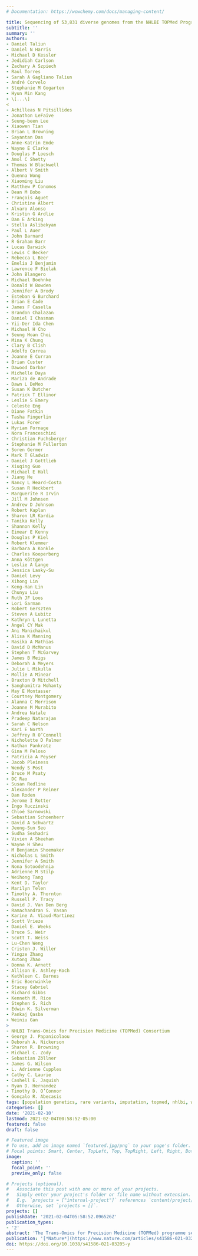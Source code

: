 ```yaml
---
# Documentation: https://wowchemy.com/docs/managing-content/

title: Sequencing of 53,831 diverse genomes from the NHLBI TOPMed Program
subtitle: ''
summary: ''
authors:
- Daniel Taliun
- Daniel N Harris
- Michael D Kessler
- Jedidiah Carlson
- Zachary A Szpiech
- Raul Torres
- Sarah A Gagliano Taliun
- André Corvelo
- Stephanie M Gogarten
- Hyun Min Kang
- \[...\]
<
- Achilleas N Pitsillides
- Jonathon LeFaive
- Seung-been Lee
- Xiaowen Tian
- Brian L Browning
- Sayantan Das
- Anne-Katrin Emde
- Wayne E Clarke
- Douglas P Loesch
- Amol C Shetty
- Thomas W Blackwell
- Albert V Smith
- Quenna Wong
- Xiaoming Liu
- Matthew P Conomos
- Dean M Bobo
- François Aguet
- Christine Albert
- Alvaro Alonso
- Kristin G Ardlie
- Dan E Arking
- Stella Aslibekyan
- Paul L Auer
- John Barnard
- R Graham Barr
- Lucas Barwick
- Lewis C Becker
- Rebecca L Beer
- Emelia J Benjamin
- Lawrence F Bielak
- John Blangero
- Michael Boehnke
- Donald W Bowden
- Jennifer A Brody
- Esteban G Burchard
- Brian E Cade
- James F Casella
- Brandon Chalazan
- Daniel I Chasman
- Yii-Der Ida Chen
- Michael H Cho
- Seung Hoan Choi
- Mina K Chung
- Clary B Clish
- Adolfo Correa
- Joanne E Curran
- Brian Custer
- Dawood Darbar
- Michelle Daya
- Mariza de Andrade
- Dawn L DeMeo
- Susan K Dutcher
- Patrick T Ellinor
- Leslie S Emery
- Celeste Eng
- Diane Fatkin
- Tasha Fingerlin
- Lukas Forer
- Myriam Fornage
- Nora Franceschini
- Christian Fuchsberger
- Stephanie M Fullerton
- Soren Germer
- Mark T Gladwin
- Daniel J Gottlieb
- Xiuqing Guo
- Michael E Hall
- Jiang He
- Nancy L Heard-Costa
- Susan R Heckbert
- Marguerite R Irvin
- Jill M Johnsen
- Andrew D Johnson
- Robert Kaplan
- Sharon LR Kardia
- Tanika Kelly
- Shannon Kelly
- Eimear E Kenny
- Douglas P Kiel
- Robert Klemmer
- Barbara A Konkle
- Charles Kooperberg
- Anna Köttgen
- Leslie A Lange
- Jessica Lasky-Su
- Daniel Levy
- Xihong Lin
- Keng-Han Lin
- Chunyu Liu
- Ruth JF Loos
- Lori Garman
- Robert Gerszten
- Steven A Lubitz
- Kathryn L Lunetta
- Angel CY Mak
- Ani Manichaikul
- Alisa K Manning
- Rasika A Mathias
- David D McManus
- Stephen T McGarvey
- James B Meigs
- Deborah A Meyers
- Julie L Mikulla
- Mollie A Minear
- Braxton D Mitchell
- Sanghamitra Mohanty
- May E Montasser
- Courtney Montgomery
- Alanna C Morrison
- Joanne M Murabito
- Andrea Natale
- Pradeep Natarajan
- Sarah C Nelson
- Kari E North
- Jeffrey R O’Connell
- Nicholette D Palmer
- Nathan Pankratz
- Gina M Peloso
- Patricia A Peyser
- Jacob Pleiness
- Wendy S Post
- Bruce M Psaty
- DC Rao
- Susan Redline
- Alexander P Reiner
- Dan Roden
- Jerome I Rotter
- Ingo Ruczinski
- Chloé Sarnowski
- Sebastian Schoenherr
- David A Schwartz
- Jeong-Sun Seo
- Sudha Seshadri
- Vivien A Sheehan
- Wayne H Sheu
- M Benjamin Shoemaker
- Nicholas L Smith
- Jennifer A Smith
- Nona Sotoodehnia
- Adrienne M Stilp
- Weihong Tang
- Kent D. Taylor
- Marilyn Telen
- Timothy A. Thornton
- Russell P. Tracy
- David J. Van Den Berg
- Ramachandran S. Vasan
- Karine A. Viaud-Martinez
- Scott Vrieze
- Daniel E. Weeks
- Bruce S. Weir
- Scott T. Weiss
- Lu-Chen Weng
- Cristen J. Willer
- Yingze Zhang
- Xutong Zhao
- Donna K. Arnett
- Allison E. Ashley-Koch
- Kathleen C. Barnes
- Eric Boerwinkle
- Stacey Gabriel
- Richard Gibbs
- Kenneth M. Rice
- Stephen S. Rich
- Edwin K. Silverman
- Pankaj Qasba
- Weiniu Gan
>
- NHLBI Trans-Omics for Precision Medicine (TOPMed) Consortium
- George J. Papanicolaou
- Deborah A. Nickerson
- Sharon R. Browning
- Michael C. Zody
- Sebastian Zöllner
- James G. Wilson
- L. Adrienne Cupples
- Cathy C. Laurie
- Cashell E. Jaquish
- Ryan D. Hernandez
- Timothy D. O’Connor
- Gonçalo R. Abecasis
tags: [population genetics, rare variants, imputation, topmed, nhlbi, whole genome sequencing]
categories: []
date: '2021-02-10'
lastmod: 2021-02-04T00:58:52-05:00
featured: false
draft: false

# Featured image
# To use, add an image named `featured.jpg/png` to your page's folder.
# Focal points: Smart, Center, TopLeft, Top, TopRight, Left, Right, BottomLeft, Bottom, BottomRight.
image:
  caption: ''
  focal_point: ''
  preview_only: false

# Projects (optional).
#   Associate this post with one or more of your projects.
#   Simply enter your project's folder or file name without extension.
#   E.g. `projects = ["internal-project"]` references `content/project/deep-learning/index.md`.
#   Otherwise, set `projects = []`.
projects: []
publishDate: '2021-02-04T05:58:52.096526Z'
publication_types:
- '2'
abstract: 'The Trans-Omics for Precision Medicine (TOPMed) programme seeks to elucidate the genetic architecture and biology of heart, lung, blood and sleep disorders, with the ultimate goal of improving diagnosis, treatment and prevention of these diseases. The initial phases of the programme focused on whole-genome sequencing of individuals with rich phenotypic data and diverse backgrounds. Here we describe the TOPMed goals and design as well as the available resources and early insights obtained from the sequence data. The resources include a variant browser, a genotype imputation server, and genomic and phenotypic data that are available through dbGaP (Database of Genotypes and Phenotypes)1. In the first 53,831 TOPMed samples, we detected more than 400 million single-nucleotide and insertion or deletion variants after alignment with the reference genome. Additional previously undescribed variants were detected through assembly of unmapped reads and customized analysis in highly variable loci. Among the more than 400 million detected variants, 97% have frequencies of less than 1% and 46% are singletons that are present in only one individual (53% among unrelated individuals). These rare variants provide insights into mutational processes and recent human evolutionary history. The extensive catalogue of genetic variation in TOPMed studies provides unique opportunities for exploring the contributions of rare and noncoding sequence variants to phenotypic variation. Furthermore, combining TOPMed haplotypes with modern imputation methods improves the power and reach of genome-wide association studies to include variants down to a frequency of approximately 0.01%.'
publication: '[*Nature*](https://www.nature.com/articles/s41586-021-03205-y)'
doi: https://doi.org/10.1038/s41586-021-03205-y
---
```


